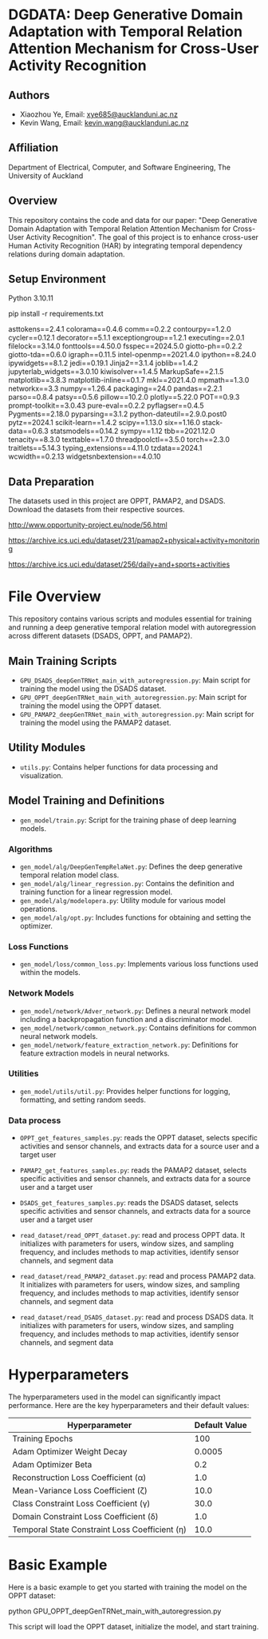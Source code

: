 # DGDATA: Deep Generative Domain Adaptation with Temporal Relation Attention Mechanism for Cross-User Activity Recognition

## Authors
- Xiaozhou Ye, Email: xye685@aucklanduni.ac.nz
- Kevin Wang, Email: kevin.wang@aucklanduni.ac.nz

## Affiliation
Department of Electrical, Computer, and Software Engineering, The University of Auckland

## Overview

This repository contains the code and data for our paper: "Deep Generative Domain Adaptation with Temporal Relation Attention Mechanism for Cross-User Activity Recognition". The goal of this project is to enhance cross-user Human Activity Recognition (HAR) by integrating temporal dependency relations during domain adaptation.

## Setup Environment
Python 3.10.11

pip install -r requirements.txt

asttokens==2.4.1
colorama==0.4.6
comm==0.2.2
contourpy==1.2.0
cycler==0.12.1
decorator==5.1.1
exceptiongroup==1.2.1
executing==2.0.1
filelock==3.14.0
fonttools==4.50.0
fsspec==2024.5.0
giotto-ph==0.2.2
giotto-tda==0.6.0
igraph==0.11.5
intel-openmp==2021.4.0
ipython==8.24.0
ipywidgets==8.1.2
jedi==0.19.1
Jinja2==3.1.4
joblib==1.4.2
jupyterlab_widgets==3.0.10
kiwisolver==1.4.5
MarkupSafe==2.1.5
matplotlib==3.8.3
matplotlib-inline==0.1.7
mkl==2021.4.0
mpmath==1.3.0
networkx==3.3
numpy==1.26.4
packaging==24.0
pandas==2.2.1
parso==0.8.4
patsy==0.5.6
pillow==10.2.0
plotly==5.22.0
POT==0.9.3
prompt-toolkit==3.0.43
pure-eval==0.2.2
pyflagser==0.4.5
Pygments==2.18.0
pyparsing==3.1.2
python-dateutil==2.9.0.post0
pytz==2024.1
scikit-learn==1.4.2
scipy==1.13.0
six==1.16.0
stack-data==0.6.3
statsmodels==0.14.2
sympy==1.12
tbb==2021.12.0
tenacity==8.3.0
texttable==1.7.0
threadpoolctl==3.5.0
torch==2.3.0
traitlets==5.14.3
typing_extensions==4.11.0
tzdata==2024.1
wcwidth==0.2.13
widgetsnbextension==4.0.10

## Data Preparation
The datasets used in this project are OPPT, PAMAP2, and DSADS. Download the datasets from their respective sources.

http://www.opportunity-project.eu/node/56.html

https://archive.ics.uci.edu/dataset/231/pamap2+physical+activity+monitoring

https://archive.ics.uci.edu/dataset/256/daily+and+sports+activities

# File Overview

This repository contains various scripts and modules essential for training and running a deep generative temporal relation model with autoregression across different datasets (DSADS, OPPT, and PAMAP2).

## Main Training Scripts

- `GPU_DSADS_deepGenTRNet_main_with_autoregression.py`: Main script for training the model using the DSADS dataset.
- `GPU_OPPT_deepGenTRNet_main_with_autoregression.py`: Main script for training the model using the OPPT dataset.
- `GPU_PAMAP2_deepGenTRNet_main_with_autoregression.py`: Main script for training the model using the PAMAP2 dataset.

## Utility Modules

- `utils.py`: Contains helper functions for data processing and visualization.

## Model Training and Definitions

- `gen_model/train.py`: Script for the training phase of deep learning models.

### Algorithms

- `gen_model/alg/DeepGenTempRelaNet.py`: Defines the deep generative temporal relation model class.
- `gen_model/alg/linear_regression.py`: Contains the definition and training function for a linear regression model.
- `gen_model/alg/modelopera.py`: Utility module for various model operations.
- `gen_model/alg/opt.py`: Includes functions for obtaining and setting the optimizer.

### Loss Functions

- `gen_model/loss/common_loss.py`: Implements various loss functions used within the models.

### Network Models

- `gen_model/network/Adver_network.py`: Defines a neural network model including a backpropagation function and a discriminator model.
- `gen_model/network/common_network.py`: Contains definitions for common neural network models.
- `gen_model/network/feature_extraction_network.py`: Definitions for feature extraction models in neural networks.

### Utilities

- `gen_model/utils/util.py`: Provides helper functions for logging, formatting, and setting random seeds.

### Data process

- `OPPT_get_features_samples.py`: reads the OPPT dataset, selects specific activities and sensor channels, and extracts data for a source user and a target user

- `PAMAP2_get_features_samples.py`: reads the PAMAP2 dataset, selects specific activities and sensor channels, and extracts data for a source user and a target user

- `DSADS_get_features_samples.py`: reads the DSADS dataset, selects specific activities and sensor channels, and extracts data for a source user and a target user

- `read_dataset/read_OPPT_dataset.py`: read and process OPPT data. It initializes with parameters for users, window sizes, and sampling frequency, and includes methods to map activities, identify sensor channels, and segment data

- `read_dataset/read_PAMAP2_dataset.py`: read and process PAMAP2 data. It initializes with parameters for users, window sizes, and sampling frequency, and includes methods to map activities, identify sensor channels, and segment data

- `read_dataset/read_DSADS_dataset.py`: read and process DSADS data. It initializes with parameters for users, window sizes, and sampling frequency, and includes methods to map activities, identify sensor channels, and segment data

# Hyperparameters

The hyperparameters used in the model can significantly impact performance. Here are the key hyperparameters and their default values:

| Hyperparameter                          | Default Value |
|-----------------------------------------|---------------|
| Training Epochs                         | 100           |
| Adam Optimizer Weight Decay             | 0.0005        |
| Adam Optimizer Beta                     | 0.2           |
| Reconstruction Loss Coefficient (α)     | 1.0           |
| Mean-Variance Loss Coefficient (ζ)      | 10.0          |
| Class Constraint Loss Coefficient (γ)   | 30.0          |
| Domain Constraint Loss Coefficient (δ)  | 1.0           |
| Temporal State Constraint Loss Coefficient (η) | 10.0   |


# Basic Example
Here is a basic example to get you started with training the model on the OPPT dataset:

python GPU_OPPT_deepGenTRNet_main_with_autoregression.py

This script will load the OPPT dataset, initialize the model, and start training.
